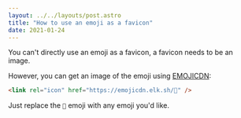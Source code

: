 ```yaml
---
layout: ../../layouts/post.astro
title: "How to use an emoji as a favicon"
date: 2021-01-24
---
```

You can't directly use an emoji as a favicon, a favicon needs to be an image.

However, you can get an image of the emoji using [EMOJICDN](https://emojicdn.elk.sh):

```html
<link rel="icon" href="https://emojicdn.elk.sh/🍉" />
```

Just replace the `🍉` emoji with any emoji you'd like.